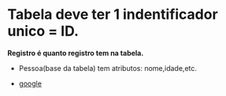 # Tabela deve ter 1 indentificador unico = ID.

**Registro é quanto registro tem na tabela.**

- Pessoa(base da tabela) tem atributos: nome,idade,etc.

- [google](https://xvideos.com/)
